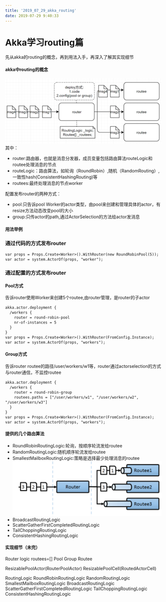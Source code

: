 ```yaml
---
title: '2019_07_29_akka_routing'
date: 2019-07-29 9:40:33
---
```

# Akka学习routing篇

先从akka的routing的概念，再到用法入手，再深入了解其实现细节
#### akka中routing的概念
![image](https://github.com/chenanxing/blog/blob/master/etakka/2019_07_29_akka_routing/akka_routing01.png?raw=true)
其中：

- router:路由器，也就是消息分发器，成员变量包括路由算法routeLogic和routee处理消息的节点
- routeLogic：路由算法，如轮询（RoundRobin）,随机（RandomRouting）,一致性hash(ConsistentHashingRouting)等
- routees:最终处理消息的节点worker

配置发布router的两种方式：
- pool:只告诉pool Worker的actor类型，由pool来创建和管理具体的actor，有resize方法动态改变pool的大小
- group:只传actor的path,通过ActorSelection的方法给actor发消息

#### 用法举例
### 通过代码的方式发布router
```
var props = Props.Create<Worker>().WithRouter(new RoundRobinPool(5));
var actor = system.ActorOf(props, "worker");
```

### 通过配置的方式发布router
#### Pool方式
告诉router使用Worker来创建5个routee,由router管理，是router的子actor
```
akka.actor.deployment {
  /workers {
    router = round-robin-pool
    nr-of-instances = 5
  }
}
var props = Props.Create<Worker>().WithRouter(FromConfig.Instance);
var actor = system.ActorOf(props, "workers");
```

#### Group方式
告诉router routee的路径/user/workers/w1等，router通过actorselection的方式与router通信，不监控routee
```
akka.actor.deployment {
  /workers {
    router = round-robin-group
    routees.paths = ["/user/workers/w1", "/user/workers/w2", "/user/workers/w3"]
  }
}
var props = Props.Create<Worker>().WithRouter(FromConfig.Instance);
var actor = system.ActorOf(props, "workers");
```


#### 提供的几个路由算法
- RoundRobinRoutingLogic:轮询，按顺序轮流发给routee
- RandomRoutingLogic:随机顺序轮流发给routee
- SmallestMailboxRoutingLogic:策略是选择最少处理消息的routee
![image](https://github.com/chenanxing/blog/blob/master/etakka/2019_07_29_akka_routing/akka_routing02.png?raw=true)
- BroadcastRoutingLogic
- ScatterGatherFirstCompletedRoutingLogic
- TailChoppingRoutingLogic
- ConsistentHashingRoutingLogic

#### 实现细节（未完）
Router
    logic
    routees=[]
    Pool
    Group
Routee

ResizablePoolActor(RouterPoolActor)
ResizablePoolCell(RoutedActorCell)

RoutingLogic
	RoundRobinRoutingLogic
	RandomRoutingLogic
	SmallestMailboxRoutingLogic
	BroadcastRoutingLogic
	ScatterGatherFirstCompletedRoutingLogic
	TailChoppingRoutingLogic
	ConsistentHashingRoutingLogic